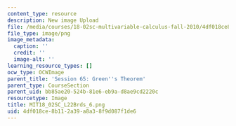 ```yaml
---
content_type: resource
description: New image Upload
file: /media/courses/18-02sc-multivariable-calculus-fall-2010/4df018ce8b112a39a8a38f9d087f1de6_MIT18_02SC_L22Brds_6.png
file_type: image/png
image_metadata:
  caption: ''
  credit: ''
  image-alt: ''
learning_resource_types: []
ocw_type: OCWImage
parent_title: 'Session 65: Green''s Theorem'
parent_type: CourseSection
parent_uid: bb85ae20-524b-81e6-eb9a-d8ae9cd2220c
resourcetype: Image
title: MIT18_02SC_L22Brds_6.png
uid: 4df018ce-8b11-2a39-a8a3-8f9d087f1de6
---
```

